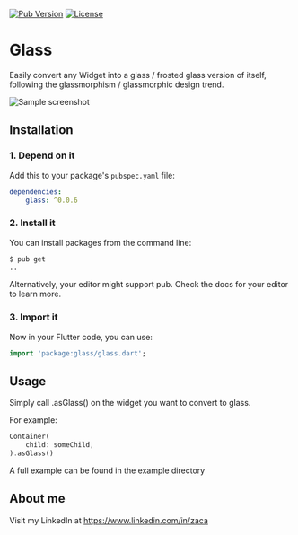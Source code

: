 [![Pub Version](https://img.shields.io/pub/v/glass.svg?style=flat-square)](https://pub.dev/packages/glass)
[![License](https://img.shields.io/badge/License-BSD%203--Clause-blue.svg)](https://opensource.org/licenses/BSD-3-Clause)

# Glass
Easily convert any Widget into a glass / frosted glass version of itself, following the glassmorphism / glassmorphic  design trend.

![Sample screenshot](https://raw.githubusercontent.com/Zachariah-Abraham/glass/main/example/screenshots/2.PNG)

## Installation

### 1. Depend on it

Add this to your package's `pubspec.yaml` file:

```yaml
dependencies:
    glass: ^0.0.6
```


### 2. Install it

You can install packages from the command line:

```bash
$ pub get
..
```

Alternatively, your editor might support pub. Check the docs for your editor to learn more.

### 3. Import it

Now in your Flutter code, you can use:

```Dart
import 'package:glass/glass.dart';
```

## Usage

Simply call .asGlass() <with parameters if needed> on the widget you want to convert to glass.

For example: 

```Dart
Container(
    child: someChild,
).asGlass()
```

A full example can be found in the example directory

## About me

Visit my LinkedIn at https://www.linkedin.com/in/zaca
